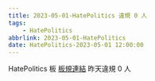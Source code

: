 ```yaml
---
title: 2023-05-01-HatePolitics 違規 0 人
tags:
    - HatePolitics
abbrlink: 2023-05-01-HatePolitics
date: HatePolitics-2023-05-01 12:00:00
---
```

HatePolitics 板 [板規連結](https://www.ptt.cc/bbs/HatePolitics/M.1617115262.A.D60.html)
昨天違規 0 人
